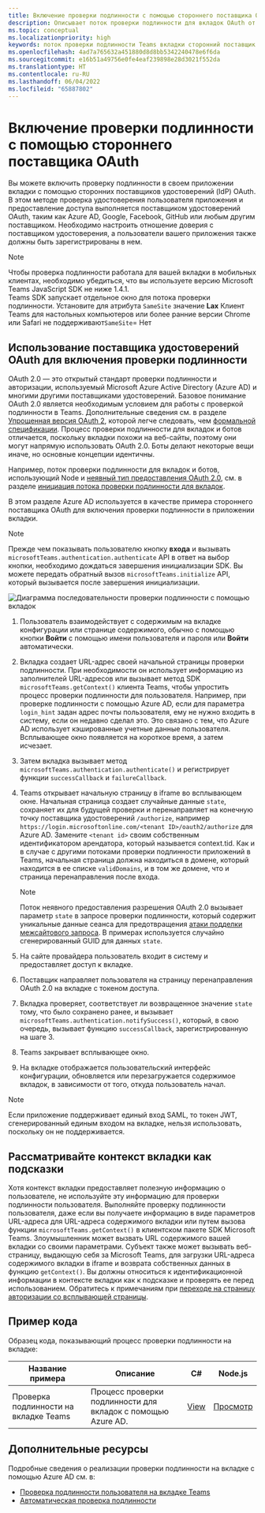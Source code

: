 ```yaml
---
title: Включение проверки подлинности с помощью стороннего поставщика OAuth
description: Описывает поток проверки подлинности для вкладок OAuth от Azure AD и предоставляет образец кода
ms.topic: conceptual
ms.localizationpriority: high
keywords: поток проверки подлинности Teams вкладки сторонний поставщик OAuth
ms.openlocfilehash: 4ad7a765632a451880d8d8bb5342240478e6f6da
ms.sourcegitcommit: e16b51a49756e0fe4eaf239898e28d3021f552da
ms.translationtype: HT
ms.contentlocale: ru-RU
ms.lasthandoff: 06/04/2022
ms.locfileid: "65887802"
---
```

# <a name="enable-authentication-using-third-party-oauth-provider"></a>Включение проверки подлинности с помощью стороннего поставщика OAuth

Вы можете включить проверку подлинности в своем приложении вкладки с помощью сторонних поставщиков удостоверений (IdP) OAuth. В этом методе проверка удостоверения пользователя приложения и предоставление доступа выполняется поставщиком удостоверений OAuth, таким как Azure AD, Google, Facebook, GitHub или любым другим поставщиком. Необходимо настроить отношение доверия с поставщиком удостоверения, а пользователи вашего приложения также должны быть зарегистрированы в нем.

> [!NOTE]
> Чтобы проверка подлинности работала для вашей вкладки в мобильных клиентах, необходимо убедиться, что вы используете версию Microsoft Teams JavaScript SDK не ниже 1.4.1.  
> Teams SDK запускает отдельное окно для потока проверки подлинности. Установите для атрибута `SameSite` значение **Lax** Клиент Teams для настольных компьютеров или более ранние версии Chrome или Safari не поддерживают`SameSite`= Нет

## <a name="use-oauth-idp-to-enable-authentication"></a>Использование поставщика удостоверений OAuth для включения проверки подлинности

OAuth 2.0 — это открытый стандарт проверки подлинности и авторизации, используемый Microsoft Azure Active Directory (Azure AD) и многими другими поставщиками удостоверений. Базовое понимание OAuth 2.0 является необходимым условием для работы с проверкой подлинности в Teams. Дополнительные сведения см. в разделе [Упрощенная версия OAuth 2](https://aaronparecki.com/oauth-2-simplified/), которой легче следовать, чем [формальной спецификации](https://oauth.net/2/). Процесс проверки подлинности для вкладок и ботов отличается, поскольку вкладки похожи на веб-сайты, поэтому они могут напрямую использовать OAuth 2.0. Боты делают некоторые вещи иначе, но основные концепции идентичны.

Например, поток проверки подлинности для вкладок и ботов, использующий Node и [неявный тип предоставления OAuth 2.0](https://oauth.net/2/grant-types/implicit/), см. в разделе [инициация потока проверки подлинности для вкладок](~/tabs/how-to/authentication/auth-tab-aad.md#initiate-authentication-flow).

В этом разделе Azure AD используется в качестве примера стороннего поставщика OAuth для включения проверки подлинности в приложении вкладки.

> [!NOTE]
> Прежде чем показывать пользователю кнопку **входа** и вызывать `microsoftTeams.authentication.authenticate` API в ответ на выбор кнопки, необходимо дождаться завершения инициализации SDK. Вы можете передать обратный вызов `microsoftTeams.initialize` API, который вызывается после завершения инициализации.

![Диаграмма последовательности проверки подлинности с помощью вкладок](~/assets/images/authentication/tab_auth_sequence_diagram.png)

1. Пользователь взаимодействует с содержимым на вкладке конфигурации или странице содержимого, обычно с помощью кнопки **Войти** с помощью имени пользователя и пароля или **Войти** автоматически.
2. Вкладка создает URL-адрес своей начальной страницы проверки подлинности. При необходимости он использует информацию из заполнителей URL-адресов или вызывает метод SDK `microsoftTeams.getContext()` клиента Teams, чтобы упростить процесс проверки подлинности для пользователя. Например, при проверке подлинности с помощью Azure AD, если для параметра `login_hint` задан адрес почты пользователя, ему не нужно входить в систему, если он недавно сделал это. Это связано с тем, что Azure AD использует кэшированные учетные данные пользователя. Всплывающее окно появляется на короткое время, а затем исчезает.
3. Затем вкладка вызывает метод `microsoftTeams.authentication.authenticate()` и регистрирует функции `successCallback` и `failureCallback`.
4. Teams открывает начальную страницу в iframe во всплывающем окне. Начальная страница создает случайные данные `state`, сохраняет их для будущей проверки и перенаправляет на конечную точку поставщика удостоверений `/authorize`, например `https://login.microsoftonline.com/<tenant ID>/oauth2/authorize` для Azure AD. Замените `<tenant id>` своим собственным идентификатором арендатора, который называется context.tid.
Как и в случае с другими потоками проверки подлинности приложений в Teams, начальная страница должна находиться в домене, который находится в ее списке `validDomains`, и в том же домене, что и страница перенаправления после входа.

    > [!NOTE]
    > Поток неявного предоставления разрешения OAuth 2.0 вызывает параметр `state` в запросе проверки подлинности, который содержит уникальные данные сеанса для предотвращения [атаки подделки межсайтового запроса](https://en.wikipedia.org/wiki/Cross-site_request_forgery). В примерах используется случайно сгенерированный GUID для данных `state`.

5. На сайте провайдера пользователь входит в систему и предоставляет доступ к вкладке.
6. Поставщик направляет пользователя на страницу перенаправления OAuth 2.0 на вкладке с токеном доступа.
7. Вкладка проверяет, соответствует ли возвращенное значение `state` тому, что было сохранено ранее, и вызывает `microsoftTeams.authentication.notifySuccess()`, который, в свою очередь, вызывает функцию `successCallback`, зарегистрированную на шаге 3.
8. Teams закрывает всплывающее окно.
9. На вкладке отображается пользовательский интерфейс конфигурации, обновляется или перезагружается содержимое вкладок, в зависимости от того, откуда пользователь начал.

> [!NOTE]
> Если приложение поддерживает единый вход SAML, то токен JWT, сгенерированный единым входом на вкладке, нельзя использовать, поскольку он не поддерживается.

## <a name="treat-tab-context-as-hints"></a>Рассматривайте контекст вкладки как подсказки

Хотя контекст вкладки предоставляет полезную информацию о пользователе, не используйте эту информацию для проверки подлинности пользователя. Выполняйте проверку подлинности пользователя, даже если вы получаете информацию в виде параметров URL-адреса для URL-адреса содержимого вкладки или путем вызова функции `microsoftTeams.getContext()` в клиентском пакете SDK Microsoft Teams. Злоумышленник может вызвать URL содержимого вашей вкладки со своими параметрами. Субъект также может вызывать веб-страницу, выдающую себя за Microsoft Teams, для загрузки URL-адреса содержимого вкладки в iframe и возврата собственных данных в функцию `getContext()`. Вы должны относиться к идентификационной информации в контексте вкладки как к подсказке и проверять ее перед использованием. Обратитесь к примечаниям при [переходе на страницу авторизации со всплывающей страницы](~/tabs/how-to/authentication/auth-tab-aad.md#navigate-to-the-authorization-page-from-your-pop-up-page).

## <a name="code-sample"></a>Пример кода

Образец кода, показывающий процесс проверки подлинности на вкладке:

| **Название примера** | **Описание** | **C#** | **Node.js** |
|-----------------|-----------------|-------------|------------|
| Проверка подлинности на вкладке Teams | Процесс проверки подлинности для вкладок с помощью Azure AD. | [View](https://github.com/OfficeDev/Microsoft-Teams-Samples/tree/main/samples/app-complete-sample/csharp) | [Просмотр](https://github.com/OfficeDev/Microsoft-Teams-Samples/tree/main/samples/app-complete-sample/nodejs) |

## <a name="see-also"></a>Дополнительные ресурсы

Подробные сведения о реализации проверки подлинности на вкладке с помощью Azure AD см. в:

* [Проверка подлинности пользователя на вкладке Teams](~/tabs/how-to/authentication/auth-tab-AAD.md)
* [Автоматическая проверка подлинности](~/tabs/how-to/authentication/auth-silent-AAD.md)

